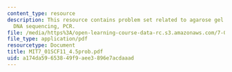 ```yaml
---
content_type: resource
description: This resource contains problem set related to agarose gel electrophoresis,
  DNA sequencing, PCR.
file: /media/https%3A/open-learning-course-data-rc.s3.amazonaws.com/7-01sc-fundamentals-of-biology-fall-2011/a174da59653849f9aee3896e7acdaaad_MIT7_01SCF11_4.5prob.pdf
file_type: application/pdf
resourcetype: Document
title: MIT7_01SCF11_4.5prob.pdf
uid: a174da59-6538-49f9-aee3-896e7acdaaad
---
```

